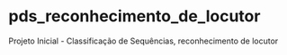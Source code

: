 # pds_reconhecimento_de_locutor
Projeto Inicial - Classificação de Sequências, reconhecimento de locutor
